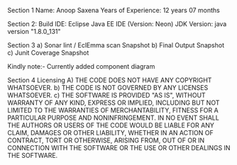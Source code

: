 Section 1
	Name: Anoop Saxena
	Years of Experience: 12 years 07 months

Section 2: 
	Build IDE: Eclipse Java EE IDE (Version: Neon)
	JDK Version: java version "1.8.0_131"

Section 3 
a)	Sonar lint / EclEmma scan Snapshot 
b)	Final Output Snapshot 
c)	Junit Coverage Snapshot

Kindly note:- Currently added component diagram

Section 4 
Licensing 
A)	THE CODE DOES NOT HAVE ANY COPYRIGHT WHATSOEVER. 
b)	THE CODE IS NOT GOVERNED BY ANY LICENSES WHATSOEVER. 
c)	THE SOFTWARE IS PROVIDED "AS IS", WITHOUT WARRANTY OF ANY KIND, EXPRESS OR IMPLIED, INCLUDING BUT NOT LIMITED TO THE WARRANTIES OF MERCHANTABILITY, FITNESS FOR A PARTICULAR PURPOSE AND NONINFRINGEMENT. IN NO EVENT SHALL THE AUTHORS OR USERS OF THE CODE WOULD BE LIABLE FOR ANY CLAIM, DAMAGES OR OTHER LIABILITY, WHETHER IN AN ACTION OF CONTRACT, TORT OR OTHERWISE, ARISING FROM, OUT OF OR IN CONNECTION WITH THE SOFTWARE OR THE USE OR OTHER DEALINGS IN THE SOFTWARE.
